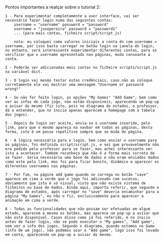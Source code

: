 Pontos importantes a realçar sobre o tutorial 2:

    1 - Para experimentar completamente a user interface, vai ser necessário fazer login numa das seguintes contas:
        username = "username" password = "password"
        username = "josepereira" password = "password1"
        ... (para mais contas, ficheiro script/script.js)

        nota: eu coloquei como valores iniciais a conta do com username = username, por isso basta carregar no botão login na janela do login, no entanto, será interessante experimentar diferentes contas, para se verificar que o username apresentado nas páginas, muda consoante a conta.

    2 - Poderão ser adicionadas mais contas no ficheiro scripts/script.js na variável dict.

    3 - O login vai mesmo testar estas credênciais, caso não as coloque corretamente ele vai mostrar uma mensagem "Username or password wrong!"

    4 - Se não for feito login, as opções "My Games" "Add Game", bem como ver as infos de cada jogo, não estão disponíveis, aparecendo um pop-up a avisar do mesmo (fiz isto, pois no diagrama de estados, o professor, dá a entender, que no ínicio apenas aparecem a homepage com a tabela dos jogos). 

    5 - Depois do login ser aceite, envia-se o username inserido, pelo link, para que o mesmo apareça na navbar em todas as páginas, desta forma, isto é um passo repetitivo sempre que se muda de página.

    6 - A lógica necessária para o login, bem como enviar o username para as páginas, foi definida script/script.js, e sei que provavelmente não era pedido pelo professor para se fazer, mas achei interessante ver isto a acontecer. Também reconheço que não é a forma mais correta de se fazer. Seria necessário uma base de dados e não eram enviados dados como este pelo link, mas foi para ficar bonito, dinâmico e aparecer os diferentes usernames nas páginas.

    7 - Por fim, na página add game quando se carrega no botão "save" aparece em cima a verde que o jogo foi adiconado com sucesso, obviamente que isto é só visual, visto que não existe sistema de ficheiros ou base de dados. Ainda aqui, importa referir, que segundo o diagrama de estados, após carregar no "save" deveria encaminhar para a página "My Games", eu não o fiz, exclusivamente para aparecer a animação em cima a verde.

    8 - Todas as funcionalidades que não possam ser efetuadas em algum estado, aparecem à mesma os botões, mas aparece um pop-up a avisar que não está disponível. Casos disso como já foi referido, é no ínicio antes de fazer login, não se pode executar o "My games", "Add game", nem ver a info dos jogos. Segundo o diagrama, quando estamos no Game (info de um jogo), não podemos usar o "Add game", logo isso foi levado em conta, aparecendo um pop-up a avisar do mesmo. 